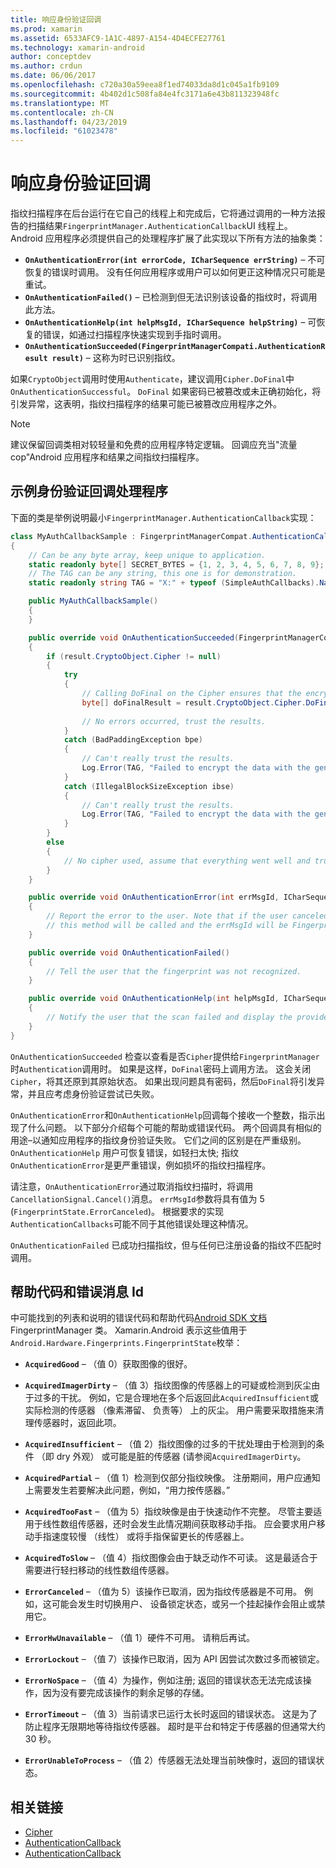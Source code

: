 ```yaml
---
title: 响应身份验证回调
ms.prod: xamarin
ms.assetid: 6533AFC9-1A1C-4897-A154-4D4ECFE27761
ms.technology: xamarin-android
author: conceptdev
ms.author: crdun
ms.date: 06/06/2017
ms.openlocfilehash: c720a30a59eea8f1ed74033da8d1c045a1fb9109
ms.sourcegitcommit: 4b402d1c508fa84e4fc3171a6e43b811323948fc
ms.translationtype: MT
ms.contentlocale: zh-CN
ms.lasthandoff: 04/23/2019
ms.locfileid: "61023478"
---
```

# <a name="responding-to-authentication-callbacks"></a>响应身份验证回调

指纹扫描程序在后台运行在它自己的线程上和完成后，它将通过调用的一种方法报告的扫描结果`FingerprintManager.AuthenticationCallback`UI 线程上。 Android 应用程序必须提供自己的处理程序扩展了此实现以下所有方法的抽象类：

* **`OnAuthenticationError(int errorCode, ICharSequence errString)`** &ndash; 不可恢复的错误时调用。 没有任何应用程序或用户可以如何更正这种情况只可能是重试。
* **`OnAuthenticationFailed()`** &ndash; 已检测到但无法识别该设备的指纹时，将调用此方法。
* **`OnAuthenticationHelp(int helpMsgId, ICharSequence helpString)`** &ndash; 可恢复的错误，如通过扫描程序快速实现到手指时调用。
* **`OnAuthenticationSucceeded(FingerprintManagerCompati.AuthenticationResult result)`** &ndash; 这称为时已识别指纹。

如果`CryptoObject`调用时使用`Authenticate`，建议调用`Cipher.DoFinal`中`OnAuthenticationSuccessful`。
`DoFinal` 如果密码已被篡改或未正确初始化，将引发异常，这表明，指纹扫描程序的结果可能已被篡改应用程序之外。


> [!NOTE]
> 建议保留回调类相对较轻量和免费的应用程序特定逻辑。 回调应充当"流量 cop"Android 应用程序和结果之间指纹扫描程序。

## <a name="a-sample-authentication-callback-handler"></a>示例身份验证回调处理程序

下面的类是举例说明最小`FingerprintManager.AuthenticationCallback`实现： 

```csharp
class MyAuthCallbackSample : FingerprintManagerCompat.AuthenticationCallback
{
    // Can be any byte array, keep unique to application.
    static readonly byte[] SECRET_BYTES = {1, 2, 3, 4, 5, 6, 7, 8, 9};
    // The TAG can be any string, this one is for demonstration.
    static readonly string TAG = "X:" + typeof (SimpleAuthCallbacks).Name;

    public MyAuthCallbackSample()
    {
    }

    public override void OnAuthenticationSucceeded(FingerprintManagerCompat.AuthenticationResult result)
    {
        if (result.CryptoObject.Cipher != null) 
        {
            try
            {
                // Calling DoFinal on the Cipher ensures that the encryption worked.
                byte[] doFinalResult = result.CryptoObject.Cipher.DoFinal(SECRET_BYTES);
    
                // No errors occurred, trust the results.              
            }
            catch (BadPaddingException bpe)
            {
                // Can't really trust the results.
                Log.Error(TAG, "Failed to encrypt the data with the generated key." + bpe);
            }
            catch (IllegalBlockSizeException ibse)
            {
                // Can't really trust the results.
                Log.Error(TAG, "Failed to encrypt the data with the generated key." + ibse);
            }
        }
        else
        {
            // No cipher used, assume that everything went well and trust the results.
        }
    }

    public override void OnAuthenticationError(int errMsgId, ICharSequence errString)
    {
        // Report the error to the user. Note that if the user canceled the scan,
        // this method will be called and the errMsgId will be FingerprintState.ErrorCanceled.
    }

    public override void OnAuthenticationFailed()
    {
        // Tell the user that the fingerprint was not recognized.
    }

    public override void OnAuthenticationHelp(int helpMsgId, ICharSequence helpString)
    {
        // Notify the user that the scan failed and display the provided hint.
    }
}
```

`OnAuthenticationSucceeded` 检查以查看是否`Cipher`提供给`FingerprintManager`时`Authentication`调用时。 如果是这样，`DoFinal`密码上调用方法。 这会关闭`Cipher`，将其还原到其原始状态。 如果出现问题具有密码，然后`DoFinal`将引发异常，并且应考虑身份验证尝试已失败。

`OnAuthenticationError`和`OnAuthenticationHelp`回调每个接收一个整数，指示出现了什么问题。 以下部分介绍每个可能的帮助或错误代码。 两个回调具有相似的用途&ndash;以通知应用程序的指纹身份验证失败。 它们之间的区别是在严重级别。 `OnAuthenticationHelp` 用户可恢复错误，如轻扫太快; 指纹`OnAuthenticationError`是更严重错误，例如损坏的指纹扫描程序。

请注意，`OnAuthenticationError`通过取消指纹扫描时，将调用`CancellationSignal.Cancel()`消息。 `errMsgId`参数将具有值为 5 (`FingerprintState.ErrorCanceled`)。 根据要求的实现`AuthenticationCallbacks`可能不同于其他错误处理这种情况。 

`OnAuthenticationFailed` 已成功扫描指纹，但与任何已注册设备的指纹不匹配时调用。 

## <a name="help-codes-and-error-message-ids"></a>帮助代码和错误消息 Id 

中可能找到的列表和说明的错误代码和帮助代码[Android SDK 文档](https://developer.android.com/reference/android/hardware/fingerprint/FingerprintManager.html#FINGERPRINT_ACQUIRED_GOOD)FingerprintManager 类。 Xamarin.Android 表示这些值用于`Android.Hardware.Fingerprints.FingerprintState`枚举：


-   **`AcquiredGood`** &ndash; （值 0）获取图像的很好。


-   **`AcquiredImagerDirty`** &ndash; （值 3）指纹图像的传感器上的可疑或检测到灰尘由于过多的干扰。 例如，它是合理地在多个后返回此`AcquiredInsufficient`或实际检测的传感器 （像素滞留、 负责等） 上的灰尘。 用户需要采取措施来清理传感器时，返回此项。


-   **`AcquiredInsufficient`** &ndash; （值 2）指纹图像的过多的干扰处理由于检测到的条件 （即 dry 外观） 或可能是脏的传感器 (请参阅`AcquiredImagerDirty`。



-   **`AcquiredPartial`** &ndash; （值 1）检测到仅部分指纹映像。 注册期间，用户应通知上需要发生若要解决此问题，例如，&ldquo;用力按传感器。&rdquo;



-   **`AcquiredTooFast`** &ndash; （值为 5）指纹映像是由于快速动作不完整。 尽管主要适用于线性数组传感器，还时会发生此情况期间获取移动手指。 应会要求用户移动手指速度较慢 （线性） 或将手指保留更长的传感器上。




-   **`AcquiredToSlow`** &ndash; （值 4）指纹图像会由于缺乏动作不可读。 这是最适合于需要进行轻扫移动的线性数组传感器。



-   **`ErrorCanceled`** &ndash; （值为 5）该操作已取消，因为指纹传感器是不可用。 例如，这可能会发生时切换用户、 设备锁定状态，或另一个挂起操作会阻止或禁用它。



-   **`ErrorHwUnavailable`** &ndash; （值 1）硬件不可用。 请稍后再试。




-   **`ErrorLockout`** &ndash; （值 7）该操作已取消，因为 API 因尝试次数过多而被锁定。




-   **`ErrorNoSpace`** &ndash; （值 4）为操作，例如注册; 返回的错误状态无法完成该操作，因为没有要完成该操作的剩余足够的存储。



-   **`ErrorTimeout`** &ndash; （值 3）当前请求已运行太长时返回的错误状态。 这是为了防止程序无限期地等待指纹传感器。 超时是平台和特定于传感器的但通常大约 30 秒。



-   **`ErrorUnableToProcess`** &ndash; （值 2）传感器无法处理当前映像时，返回的错误状态。



## <a name="related-links"></a>相关链接

- [Cipher](https://docs.oracle.com/javase/7/docs/api/javax/crypto/Cipher.html)
- [AuthenticationCallback](https://developer.android.com/reference/android/hardware/fingerprint/FingerprintManager.AuthenticationCallback.html)
- [AuthenticationCallback](https://developer.android.com/reference/android/support/v4/hardware/fingerprint/FingerprintManagerCompat.AuthenticationCallback.html)
